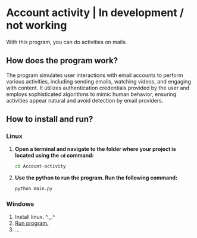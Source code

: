 # Account activity | In development / not working

With this program, you can do activities on mails.


## How does the program work?

The program simulates user interactions with email accounts to perform various activities, including sending emails, watching videos, and engaging with content. It utilizes authentication credentials provided by the user and employs sophisticated algorithms to mimic human behavior, ensuring activities appear natural and avoid detection by email providers.

## How to install and run?
### Linux

1. **Open a terminal and navigate to the folder where your project is located using the `cd` command:** 

    ```bash
    cd Account-activity
    ```

2. **Use the python to run the program. Run the following command:** 

    ```bash
    python main.py
    ```


### Windows
1. Install linux. ^._.^
2. [Run program.](#linux)
3. ...